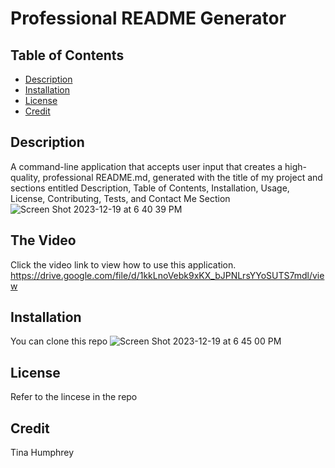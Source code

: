 # Professional README Generator

  ## Table of Contents
  * [Description](#Description)
  * [Installation](#Installation)
  * [License](#License)
  * [Credit](*Credit)

## Description
A command-line application that accepts user input that creates a high-quality, professional README.md, generated with the title of my project and sections entitled Description, Table of Contents, Installation, Usage, License, Contributing, Tests, and Contact Me Section
 ![Screen Shot 2023-12-19 at 6 40 39 PM](https://github.com/humphreyt12/README-Generator/assets/144189547/978aa568-2487-471b-a41f-2cba52247597)

 ## The Video 
 Click the video link to view how to use this application. https://drive.google.com/file/d/1kkLnoVebk9xKX_bJPNLrsYYoSUTS7mdl/view

## Installation
You can clone this repo
![Screen Shot 2023-12-19 at 6 45 00 PM](https://github.com/humphreyt12/README-Generator/assets/144189547/3c2dde94-a14c-464e-bbb6-2baf48a95f3f)

 
## License

Refer to the lincese in the repo

## Credit
Tina Humphrey
